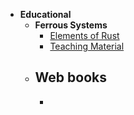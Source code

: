 - **Educational**
	- **Ferrous Systems**
		- [Elements of Rust](https://github.com/ferrous-systems/elements-of-rust)
		- [Teaching Material](https://ferrous-systems.github.io/teaching-material/index.html)
	- Web books
		-
		-